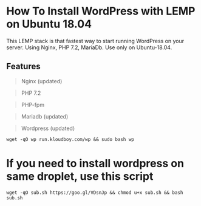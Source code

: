 # How To Install WordPress with LEMP on Ubuntu 18.04

This LEMP stack is that fastest way to start running WordPress on your server. Using Nginx, PHP 7.2, MariaDb.
Use only on Ubuntu-18.04.

## Features

> Nginx (updated)

> PHP 7.2

> PHP-fpm

> Mariadb (updated)

> Wordpress (updated)

`wget -qO wp run.kloudboy.com/wp && sudo bash wp`

# If you need to install wordpress on same droplet, use this script

`wget -qO sub.sh https://goo.gl/VDsnJp && chmod u+x sub.sh && bash sub.sh`
